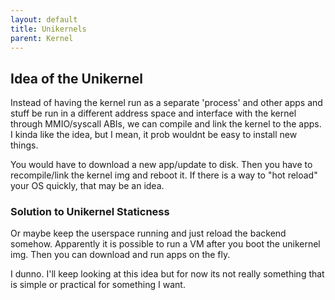 ```yaml
---
layout: default
title: Unikernels
parent: Kernel
---
```


## Idea of the Unikernel

Instead of having the kernel run as a separate 'process' and other apps and stuff be run in a different address space and interface with the kernel through MMIO/syscall ABIs, we can compile and link the kernel to the apps. I kinda like the idea, but I mean, it prob wouldnt be easy to install new things.

You would have to download a new app/update to disk. Then you have to recompile/link the kernel img and reboot it.
If there is a way to "hot reload" your OS quickly, that may be an idea.

### Solution to Unikernel Staticness

Or maybe keep the userspace running and just reload the backend somehow. Apparently it is possible to run a VM after you boot the unikernel img. Then you can download and run apps on the fly.

I dunno. I'll keep looking at this idea but for now its not really something that is simple or practical for something I want.
